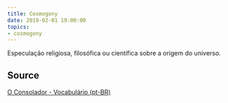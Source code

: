 ```yaml
---
title: Cosmogony
date: 2019-02-01 19:00:00
topics:
- cosmogony
---
```


Especulação religiosa, filosófica ou científica sobre a origem do universo.

## Source
[O Consolador - Vocabulário (pt-BR)](http://www.oconsolador.com.br/linkfixo/vocabulario/principal.html)


